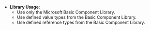 - **Library Usage**:
	- Use only the Microsoft Basic Component Library.
	- Use defined value types from the Basic Component Library.
	- Use defined reference types from the Basic Component Library.
